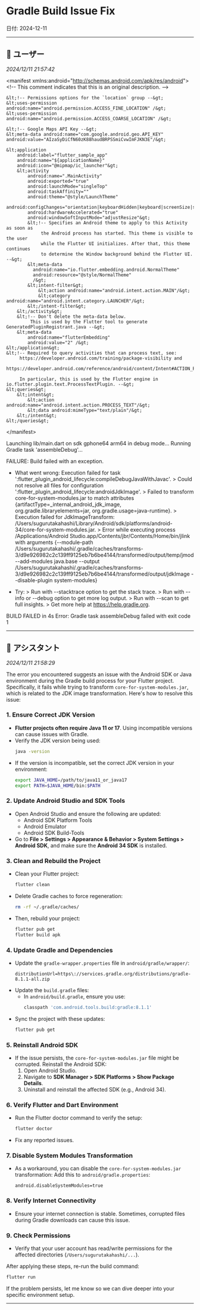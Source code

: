 # Gradle Build Issue Fix

日付: 2024-12-11

---

## 👤 ユーザー
*2024/12/11 21:57:42*

&lt;manifest xmlns:android="http://schemas.android.com/apk/res/android"&gt;
    &lt;!-- This comment indicates that this is an original description. --&gt;

    &lt;!-- Permissions options for the `location` group --&gt;
    &lt;uses-permission android:name="android.permission.ACCESS_FINE_LOCATION" /&gt;
    &lt;uses-permission android:name="android.permission.ACCESS_COARSE_LOCATION" /&gt;

    &lt;!-- Google Maps API Key --&gt;
    &lt;meta-data android:name="com.google.android.geo.API_KEY" android:value="AIzaSyDiCfN60zK88haudBRPSSmiCvwImFJKN3E"/&gt;

    &lt;application
        android:label="flutter_sample_app"
        android:name="${applicationName}"
        android:icon="@mipmap/ic_launcher"&gt;
        &lt;activity
            android:name=".MainActivity"
            android:exported="true"
            android:launchMode="singleTop"
            android:taskAffinity=""
            android:theme="@style/LaunchTheme"
            android:configChanges="orientation|keyboardHidden|keyboard|screenSize|smallestScreenSize|locale|layoutDirection|fontScale|screenLayout|density|uiMode"
            android:hardwareAccelerated="true"
            android:windowSoftInputMode="adjustResize"&gt;
            &lt;!-- Specifies an Android theme to apply to this Activity as soon as
                 the Android process has started. This theme is visible to the user
                 while the Flutter UI initializes. After that, this theme continues
                 to determine the Window background behind the Flutter UI. --&gt;
            &lt;meta-data
              android:name="io.flutter.embedding.android.NormalTheme"
              android:resource="@style/NormalTheme"
              /&gt;
            &lt;intent-filter&gt;
                &lt;action android:name="android.intent.action.MAIN"/&gt;
                &lt;category android:name="android.intent.category.LAUNCHER"/&gt;
            &lt;/intent-filter&gt;
        &lt;/activity&gt;
        &lt;!-- Don't delete the meta-data below.
             This is used by the Flutter tool to generate GeneratedPluginRegistrant.java --&gt;
        &lt;meta-data
            android:name="flutterEmbedding"
            android:value="2" /&gt;
    &lt;/application&gt;
    &lt;!-- Required to query activities that can process text, see:
         https://developer.android.com/training/package-visibility and
         https://developer.android.com/reference/android/content/Intent#ACTION_PROCESS_TEXT.

         In particular, this is used by the Flutter engine in io.flutter.plugin.text.ProcessTextPlugin. --&gt;
    &lt;queries&gt;
        &lt;intent&gt;
            &lt;action android:name="android.intent.action.PROCESS_TEXT"/&gt;
            &lt;data android:mimeType="text/plain"/&gt;
        &lt;/intent&gt;
    &lt;/queries&gt;
&lt;/manifest&gt;

Launching lib/main.dart on sdk gphone64 arm64 in debug mode...
Running Gradle task 'assembleDebug'...

FAILURE: Build failed with an exception.

* What went wrong:
Execution failed for task ':flutter_plugin_android_lifecycle:compileDebugJavaWithJavac'.
&gt; Could not resolve all files for configuration ':flutter_plugin_android_lifecycle:androidJdkImage'.
   &gt; Failed to transform core-for-system-modules.jar to match attributes {artifactType=_internal_android_jdk_image, org.gradle.libraryelements=jar, org.gradle.usage=java-runtime}.
      &gt; Execution failed for JdkImageTransform: /Users/sugurutakahashi/Library/Android/sdk/platforms/android-34/core-for-system-modules.jar.
         &gt; Error while executing process /Applications/Android Studio.app/Contents/jbr/Contents/Home/bin/jlink with arguments {--module-path /Users/sugurutakahashi/.gradle/caches/transforms-3/d9e926982c2c139ff9125eb7b6be4144/transformed/output/temp/jmod --add-modules java.base --output /Users/sugurutakahashi/.gradle/caches/transforms-3/d9e926982c2c139ff9125eb7b6be4144/transformed/output/jdkImage --disable-plugin system-modules}

* Try:
&gt; Run with --stacktrace option to get the stack trace.
&gt; Run with --info or --debug option to get more log output.
&gt; Run with --scan to get full insights.
&gt; Get more help at https://help.gradle.org.

BUILD FAILED in 4s
Error: Gradle task assembleDebug failed with exit code 1

---

## 🤖 アシスタント
*2024/12/11 21:58:29*

The error you encountered suggests an issue with the Android SDK or Java environment during the Gradle build process for your Flutter project. Specifically, it fails while trying to transform `core-for-system-modules.jar`, which is related to the JDK image transformation. Here's how to resolve this issue:

### 1. **Ensure Correct JDK Version**
   - **Flutter projects often require Java 11 or 17**. Using incompatible versions can cause issues with Gradle.
   - Verify the JDK version being used:
     ```bash
     java -version
     ```
   - If the version is incompatible, set the correct JDK version in your environment:
     ```bash
     export JAVA_HOME=/path/to/java11_or_java17
     export PATH=$JAVA_HOME/bin:$PATH
     ```

### 2. **Update Android Studio and SDK Tools**
   - Open Android Studio and ensure the following are updated:
     - Android SDK Platform Tools
     - Android Emulator
     - Android SDK Build-Tools
   - Go to **File &gt; Settings &gt; Appearance & Behavior &gt; System Settings &gt; Android SDK**, and make sure the **Android 34 SDK** is installed.

### 3. **Clean and Rebuild the Project**
   - Clean your Flutter project:
     ```bash
     flutter clean
     ```
   - Delete Gradle caches to force regeneration:
     ```bash
     rm -rf ~/.gradle/caches/
     ```
   - Then, rebuild your project:
     ```bash
     flutter pub get
     flutter build apk
     ```

### 4. **Update Gradle and Dependencies**
   - Update the `gradle-wrapper.properties` file in `android/gradle/wrapper/`:
     ```properties
     distributionUrl=https\://services.gradle.org/distributions/gradle-8.1.1-all.zip
     ```
   - Update the `build.gradle` files:
     - In `android/build.gradle`, ensure you use:
       ```gradle
       classpath 'com.android.tools.build:gradle:8.1.1'
       ```
   - Sync the project with these updates:
     ```bash
     flutter pub get
     ```

### 5. **Reinstall Android SDK**
   - If the issue persists, the `core-for-system-modules.jar` file might be corrupted. Reinstall the Android SDK:
     1. Open Android Studio.
     2. Navigate to **SDK Manager &gt; SDK Platforms &gt; Show Package Details**.
     3. Uninstall and reinstall the affected SDK (e.g., Android 34).

### 6. **Verify Flutter and Dart Environment**
   - Run the Flutter doctor command to verify the setup:
     ```bash
     flutter doctor
     ```
   - Fix any reported issues.

### 7. **Disable System Modules Transformation**
   - As a workaround, you can disable the `core-for-system-modules.jar` transformation:
     Add this to `android/gradle.properties`:
     ```properties
     android.disableSystemModules=true
     ```

### 8. **Verify Internet Connectivity**
   - Ensure your internet connection is stable. Sometimes, corrupted files during Gradle downloads can cause this issue.

### 9. **Check Permissions**
   - Verify that your user account has read/write permissions for the affected directories (`/Users/sugurutakahashi/...`).

After applying these steps, re-run the build command:

```bash
flutter run
```

If the problem persists, let me know so we can dive deeper into your specific environment setup.

---
